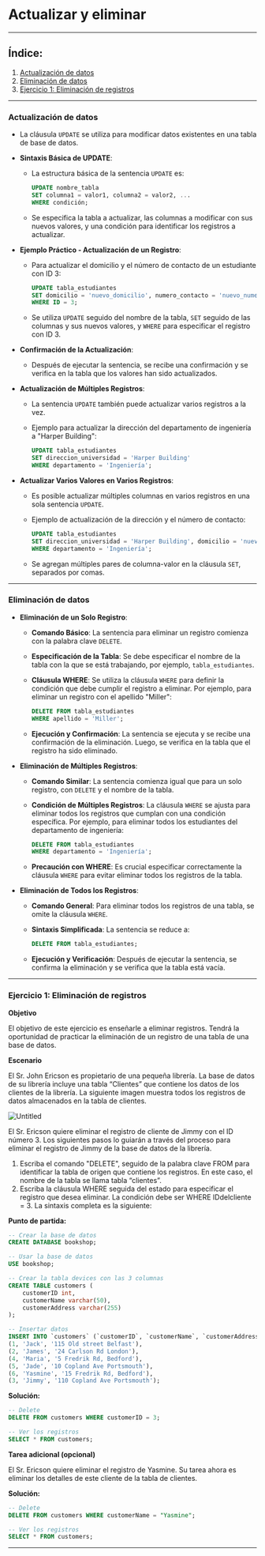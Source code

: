 # Actualizar y eliminar

---

## Índice: 

1. [Actualización de datos](#1)
2. [Eliminación de datos](#2)
3. [Ejercicio 1: Eliminación de registros](#3)

---
<a id="1"></a>

### Actualización de datos

- La cláusula `UPDATE` se utiliza para modificar datos existentes en una tabla de base de datos.
- **Sintaxis Básica de UPDATE**:
    - La estructura básica de la sentencia `UPDATE` es:
        
        ```sql
        UPDATE nombre_tabla
        SET columna1 = valor1, columna2 = valor2, ...
        WHERE condición;
        ```
        
    - Se especifica la tabla a actualizar, las columnas a modificar con sus nuevos valores, y una condición para identificar los registros a actualizar.
- **Ejemplo Práctico - Actualización de un Registro**:
    - Para actualizar el domicilio y el número de contacto de un estudiante con ID 3:
        
        ```sql
        UPDATE tabla_estudiantes
        SET domicilio = 'nuevo_domicilio', numero_contacto = 'nuevo_numero'
        WHERE ID = 3;
        ```
        
    - Se utiliza `UPDATE` seguido del nombre de la tabla, `SET` seguido de las columnas y sus nuevos valores, y `WHERE` para especificar el registro con ID 3.
- **Confirmación de la Actualización**:
    - Después de ejecutar la sentencia, se recibe una confirmación y se verifica en la tabla que los valores han sido actualizados.
- **Actualización de Múltiples Registros**:
    - La sentencia `UPDATE` también puede actualizar varios registros a la vez.
    - Ejemplo para actualizar la dirección del departamento de ingeniería a "Harper Building":
        
        ```sql
        UPDATE tabla_estudiantes
        SET direccion_universidad = 'Harper Building'
        WHERE departamento = 'Ingeniería';
        ```
        
- **Actualizar Varios Valores en Varios Registros**:
    - Es posible actualizar múltiples columnas en varios registros en una sola sentencia `UPDATE`.
    - Ejemplo de actualización de la dirección y el número de contacto:
        
        ```sql
        UPDATE tabla_estudiantes
        SET direccion_universidad = 'Harper Building', domicilio = 'nuevo_domicilio'
        WHERE departamento = 'Ingeniería';
        ```
        
    - Se agregan múltiples pares de columna-valor en la cláusula `SET`, separados por comas.

---
<a id="2"></a>

### Eliminación de datos

- **Eliminación de un Solo Registro**:
    - **Comando Básico**: La sentencia para eliminar un registro comienza con la palabra clave `DELETE`.
    - **Especificación de la Tabla**: Se debe especificar el nombre de la tabla con la que se está trabajando, por ejemplo, `tabla_estudiantes`.
    - **Cláusula WHERE**: Se utiliza la cláusula `WHERE` para definir la condición que debe cumplir el registro a eliminar. Por ejemplo, para eliminar un registro con el apellido "Miller":
        
        ```sql
        DELETE FROM tabla_estudiantes
        WHERE apellido = 'Miller';
        ```
        
    - **Ejecución y Confirmación**: La sentencia se ejecuta y se recibe una confirmación de la eliminación. Luego, se verifica en la tabla que el registro ha sido eliminado.
- **Eliminación de Múltiples Registros**:
    - **Comando Similar**: La sentencia comienza igual que para un solo registro, con `DELETE` y el nombre de la tabla.
    - **Condición de Múltiples Registros**: La cláusula `WHERE` se ajusta para eliminar todos los registros que cumplan con una condición específica. Por ejemplo, para eliminar todos los estudiantes del departamento de ingeniería:
        
        ```sql
        DELETE FROM tabla_estudiantes
        WHERE departamento = 'Ingeniería';
        ```
        
    - **Precaución con WHERE**: Es crucial especificar correctamente la cláusula `WHERE` para evitar eliminar todos los registros de la tabla.
- **Eliminación de Todos los Registros**:
    - **Comando General**: Para eliminar todos los registros de una tabla, se omite la cláusula `WHERE`.
    - **Sintaxis Simplificada**: La sentencia se reduce a:
        
        ```sql
        DELETE FROM tabla_estudiantes;
        ```
        
    - **Ejecución y Verificación**: Después de ejecutar la sentencia, se confirma la eliminación y se verifica que la tabla está vacía.

---
<a id="3"></a>

### Ejercicio 1: Eliminación de registros

**Objetivo**

El objetivo de este ejercicio es enseñarle a eliminar registros. Tendrá la oportunidad de practicar la eliminación de un registro de una tabla de una base de datos.

**Escenario**

El Sr. John Ericson es propietario de una pequeña librería. La base de datos de su librería incluye una tabla “Clientes” que contiene los datos de los clientes de la librería. La siguiente imagen muestra todos los registros de datos almacenados en la tabla de clientes.

![Untitled](/courses/databases/Actualizar%20y%20eliminar%20896fc34247b24be9950885b8593a3c6d/Untitled.png)

El Sr. Ericson quiere eliminar el registro de cliente de Jimmy con el ID número 3. Los siguientes pasos lo guiarán a través del proceso para eliminar el registro de Jimmy de la base de datos de la librería.

1. Escriba el comando "DELETE", seguido de la palabra clave FROM para identificar la tabla de origen que contiene los registros. En este caso, el nombre de la tabla se llama tabla “clientes”.
2. Escriba la cláusula WHERE seguida del estado para especificar el registro que desea eliminar. La condición debe ser WHERE IDdelcliente = 3. La sintaxis completa es la siguiente:

**Punto de partida:**

```sql
-- Crear la base de datos
CREATE DATABASE bookshop;

-- Usar la base de datos
USE bookshop;

-- Crear la tabla devices con las 3 columnas
CREATE TABLE customers (
    customerID int,
    customerName varchar(50),
    customerAddress varchar(255)
);

-- Insertar datos
INSERT INTO `customers` (`customerID`, `customerName`, `customerAddress`) VALUES
(1, 'Jack', '115 Old street Belfast'),
(2, 'James', '24 Carlson Rd London'),
(4, 'Maria', '5 Fredrik Rd, Bedford'),
(5, 'Jade', '10 Copland Ave Portsmouth'),
(6, 'Yasmine', '15 Fredrik Rd, Bedford'),
(3, 'Jimmy', '110 Copland Ave Portsmouth');
```

**Solución:**

```sql
-- Delete
DELETE FROM customers WHERE customerID = 3;

-- Ver los registros 
SELECT * FROM customers;
```

**Tarea adicional (opcional)**

El Sr. Ericson quiere eliminar el registro de Yasmine. Su tarea ahora es eliminar los detalles de este cliente de la tabla de clientes.

**Solución:**

```sql
-- Delete
DELETE FROM customers WHERE customerName = "Yasmine";

-- Ver los registros 
SELECT * FROM customers;
```

---